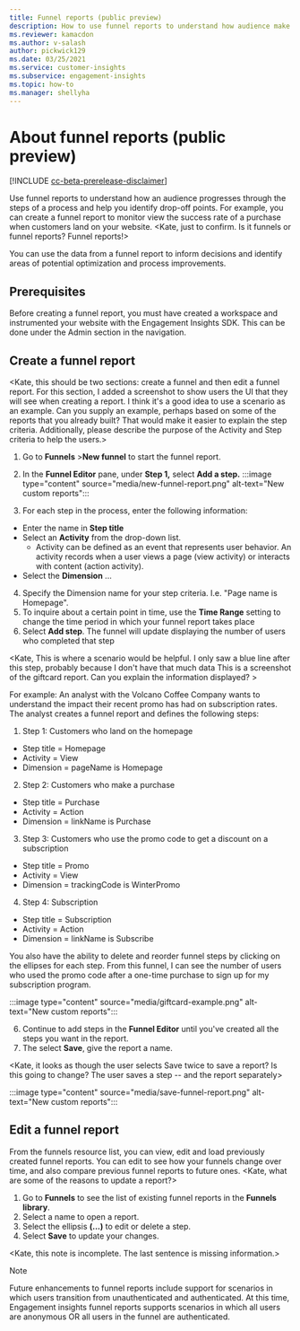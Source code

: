 ```yaml
---
title: Funnel reports (public preview)
description: How to use funnel reports to understand how audience make decisions.
ms.reviewer: kamacdon
ms.author: v-salash
author: pickwick129
ms.date: 03/25/2021
ms.service: customer-insights
ms.subservice: engagement-insights 
ms.topic: how-to
ms.manager: shellyha 
---
```


# About funnel reports (public preview)

[!INCLUDE [cc-beta-prerelease-disclaimer](includes/cc-beta-prerelease-disclaimer.md)]

Use funnel reports to understand how an audience progresses through the steps of a process and help you identify drop-off points. For example, you can create a funnel report to  monitor view the success rate of a purchase when customers land on your website.  <Kate, just to confirm. Is it funnels or funnel reports? Funnel reports!>

You can use the data from a funnel report to inform decisions and identify areas of potential optimization and process improvements.

## Prerequisites

Before creating a funnel report, you must have created a workspace and instrumented your website with the Engagement Insights SDK. This can be done under the Admin section in the navigation. 

## Create a funnel report

<Kate, this should be two sections: create a funnel and then edit a funnel report. For this section, I added a screenshot to show users the UI that they will see when creating a report.  I think it's a good idea to use a scenario as an example. Can you supply an example, perhaps based on some of the reports that you already built? That would make it easier to explain the step criteria. Additionally, please describe the purpose of the Activity and Step criteria to help the users.>  

1. Go to **Funnels** >**New funnel** to start the funnel report.
1. In the **Funnel Editor** pane, under **Step 1,** select **Add a step.**
:::image type="content" source="media/new-funnel-report.png" alt-text="New custom reports":::

1. For each step in the process, enter the following information:

- Enter the name in  **Step title**
- Select an **Activity** from the drop-down list.  
    - Activity can be defined as an event that represents user behavior. An activity records when a user views a page (view activity) or interacts with content (action activity). 
- Select the **Dimension** ...

4. Specify the Dimension name for your step criteria. I.e. "Page name is Homepage". 
1. To inquire about a certain point in time, use the **Time Range** setting to change the time period in which your funnel report takes place
1. Select **Add step**.
The funnel will update displaying the number of users who completed that step 


<Kate, This is where a scenario would be helpful. I only saw a blue line after this step, probably because I don't have that much data This is a screenshot of the giftcard report. Can you explain the information displayed? >

For example: 
An analyst with the Volcano Coffee Company wants to understand the impact their recent promo has had on subscription rates. 
The analyst creates a funnel report and defines the following steps: 
1. Step 1: Customers who land on the homepage
  - Step title = Homepage 
  - Activity = View
  - Dimension = pageName is Homepage 
2. Step 2: Customers who make a purchase
  - Step title = Purchase 
  - Activity = Action
  - Dimension = linkName is Purchase 
3. Step 3: Customers who use the promo code to get a discount on a subscription 
  - Step title = Promo 
  - Activity = View 
  - Dimension = trackingCode is WinterPromo 
4. Step 4: Subscription 
  - Step title = Subscription 
  - Activity = Action
  - Dimension = linkName is Subscribe 

You also have the ability to delete and reorder funnel steps by clicking on the ellipses for each step. From this funnel, I can see the number of users who used the promo code after a one-time purchase to sign up for my subscription program.  

:::image type="content" source="media/giftcard-example.png" alt-text="New custom reports":::

6. Continue to add steps in the **Funnel Editor** until you've created all the steps you want in the report. 
1. The select **Save**, give the report a name.

<Kate, it looks as though the user selects Save twice to save a report? Is this going to change? The user saves a step -- and the report separately>

:::image type="content" source="media/save-funnel-report.png" alt-text="New custom reports":::

## Edit a funnel report

From the funnels resource list, you can view, edit and load previously created funnel reports. You can edit to see how your funnels change over time, and also compare previous funnel reports to future ones. <Kate, what are some of the reasons to update a report?>

1. Go to **Funnels** to see the list of existing funnel reports in the **Funnels library**.
1.  Select a name to open a report.
1.  Select the ellipsis **(...)** to edit or delete a step. 
1. Select **Save**  to update your changes. 

<Kate, this note is incomplete. The last sentence is missing information.>
> [!NOTE]
> Future enhancements to funnel reports include support for scenarios in which users transition from unauthenticated and authenticated. At this time, Engagement insights funnel reports supports scenarios in which all users are anonymous OR all users in the funnel are authenticated. 
